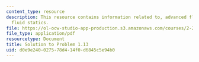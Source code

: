 ```yaml
---
content_type: resource
description: This resource contains information related to, advanced fluid mechanics,
  fluid statics.
file: https://ol-ocw-studio-app-production.s3.amazonaws.com/courses/2-25-advanced-fluid-mechanics-fall-2013/d0e9e240027578d414f0d6845c5e94b0_MIT2_25F13_Shapi1.13_Solu.pdf
file_type: application/pdf
resourcetype: Document
title: Solution to Problem 1.13
uid: d0e9e240-0275-78d4-14f0-d6845c5e94b0
---
```


